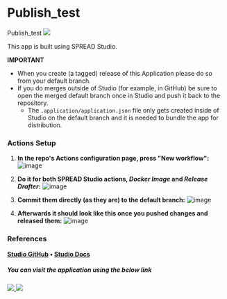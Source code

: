# Publish_test
Publish_test
![](https://avatars.githubusercontent.com/u/173364163?s=400&u=105bbcaff05dd2d8d61d5edbe2d6df8d5ef824a3&v=4)

This app is built using SPREAD Studio.

**IMPORTANT**
* When you create (a tagged) release of this Application please do so from your default branch.
* If you do merges outside of Studio (for example, in GitHub) be sure to open the merged default branch once in Studio and push it back to the repository.
    * The `.application/application.json` file only gets created inside of Studio on the default branch and it is needed to bundle the app for distribution.

### Actions Setup

1. **In the repo's Actions configuration page, press "New workflow":**
![image](https://github.com/Spread-Studio-Apps/actions/assets/1003846/0ae58f9f-1b08-48fa-8dd5-caf92ce72967)


2. **Do it for both SPREAD Studio actions, _Docker Image_ and _Release Drafter_:**
![image](https://github.com/Spread-Studio-Apps/actions/assets/1003846/87b14168-3302-4eeb-af7a-a6e6012e9cc8)


3. **Commit them directly (as they are) to the default branch:**
![image](https://github.com/Spread-Studio-Apps/actions/assets/1003846/858fa2dd-4b94-4df1-a0f5-9978c65a1d99)


4. **Afterwards it should look like this once you pushed changes and released them:**
![image](https://github.com/Spread-Studio-Apps/actions/assets/1003846/0ac286d6-a3a5-46cc-9c7a-20ef42582156)


### References
**[Studio GitHub](https://github.com/spread-ai/spread-appsmith) • [Studio Docs](https://stable.stage.spread.ai/docs/using-studio/studio-overview.html)**

##### You can visit the application using the below link

###### [![](https://assets.appsmith.com/git-sync/Buttons.svg) ](https://studio.test.stage.spread.ai/applications/6826fd436080737ff7a75ab1/pages/6826fd436080737ff7a75ab3) [![](https://assets.appsmith.com/git-sync/Buttons2.svg)](https://studio.test.stage.spread.ai/applications/6826fd436080737ff7a75ab1/pages/6826fd436080737ff7a75ab3/edit)
